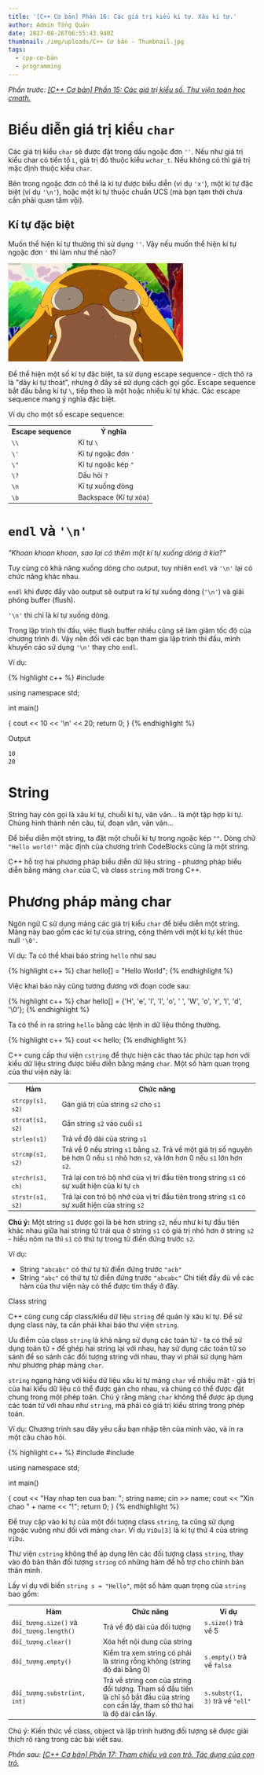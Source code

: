 ```yaml
---
title: '[C++ Cơ bản] Phần 16: Các giá trị kiểu kí tự. Xâu kí tự.'
author: Admin Tổng Quản
date: 2017-08-26T06:55:43.940Z
thumbnail: /img/uploads/C++ Cơ bản - Thumbnail.jpg
tags:
  - cpp-cơ-bản
  - programming
---
```

*Phần trước: [\[C++ Cơ bản\] Phần 15: Các giá trị kiểu số. Thư viện toán học cmath.](http://cowboycoder.tech/article/c-co-ban-phan-15-cac-gia-tri-kieu-so-thu-vien-toan-hoc-lesscmathgreater)*

# Biểu diễn giá trị kiểu ```char```

Các giá trị kiểu ```char``` sẽ được đặt trong dấu ngoặc đơn ```''```. Nếu như giá trị kiểu char có tiền tố ```L```, giá trị đó thuộc kiểu ```wchar_t```. Nếu không có thì giá trị mặc định thuộc kiểu ```char```.

Bên trong ngoặc đơn có thể là kí tự được biểu diễn (ví dụ ```'x'```), một kí tự đặc biệt (ví dụ ```'\n'```), hoặc một kí tự thuộc chuẩn UCS (mà bạn tạm thời chưa cần phải quan tâm vội).

## Kí tự đặc biệt

Muốn thể hiện kí tự thường thì sử dụng ```''```. Vậy nếu muốn thể hiện kí tự ngoặc đơn ```'``` thì làm như thế nào?

![undefined](/img/uploads/cpp-cơ-bản-2-1.jpg)

Để thể hiện một số kí tự đặc biệt, ta sử dụng escape sequence - dịch thô ra là "dãy kí tự thoát", nhưng ở đây sẽ sử dụng cách gọi gốc. Escape sequence bắt đầu bằng kí tự ```\```, tiếp theo là một hoặc nhiều kí tự khác. Các escape sequence mang ý nghĩa đặc biệt.

Ví dụ cho một số escape sequence:

<table class="table table-striped table-bordered">
    <tr>
        <th>Escape sequence</th>
        <th>Ý nghĩa</th>
    </tr>
    <tr>
        <td><code>\\</code></td>
        <td>Kí tự <code>\</code></td>
    </tr>
    <tr>
        <td><code>\'</code></td>
        <td>Kí tự ngoặc đơn <code>'</code></td>
    </tr>
    <tr>
        <td><code>\"</code></td>
        <td>Kí tự ngoặc kép <code>"</code></td>
    </tr>
    <tr>
        <td><code>\?</code></td>
        <td>Dấu hỏi <code>?</code></td>
    </tr>
    <tr>
        <td><code>\n</code></td>
        <td>Kí tự xuống dòng</td>
    </tr>
    <tr>
        <td><code>\b</code></td>
        <td>Backspace (Kí tự xóa)</td>
    </tr>
</table>

# ```endl``` và ```'\n'```

*"Khoan khoan khoan, sao lại có thêm một kí tự xuống dòng ở kia?"*

Tuy cùng có khả năng xuống dòng cho output, tuy nhiên ```endl``` và ```'\n'``` lại có chức năng khác nhau.

```endl``` khi được đẩy vào output sẽ output ra kí tự xuống dòng (```'\n'```) và giải phóng buffer (flush).

```'\n'``` thì chỉ là kí tự xuống dòng.

Trong lập trình thi đấu, việc flush buffer nhiều cũng sẽ làm giảm tốc độ của chương trình đi. Vậy nên đối với các bạn tham gia lập trình thi đấu, mình khuyến cáo sử dụng ```'\n'``` thay cho ```endl```.

Ví dụ:

{% highlight c++ %}
#include <iostream>

using namespace std;

int main()

{
    cout << 10 << '\n' << 20;
    return 0;
}
{% endhighlight %}

Output

```
10
20
```

# String

String hay còn gọi là xâu kí tự, chuỗi kí tự, vân vân… là một tập hợp kí tự. Chúng hình thành nên câu, từ, đoạn văn, vân vân…

Để biểu diễn một string, ta đặt một chuỗi kí tự trong ngoặc kép ```""```. Dòng chữ ```"Hello world!"``` mặc định của chương trình CodeBlocks cũng là một string.

C++ hỗ trợ hai phương pháp biểu diễn dữ liệu string - phương pháp biểu diễn bằng mảng ```char``` của C, và class ```string``` mới trong C++.

# Phương pháp mảng char

Ngôn ngữ C sử dụng mảng các giá trị kiểu ```char``` để biểu diễn một string. Mảng này bao gồm các kí tự của string, cộng thêm với một kí tự kết thúc null ```'\0'```.

Ví dụ: Ta có thể khai báo string ```hello``` như sau

{% highlight c++ %}
char hello[] = "Hello World";
{% endhighlight %}

Việc khai báo này cũng tương đương với đoạn code sau:

{% highlight c++ %}
char hello[] = {'H', 'e', 'l', 'l', 'o', ' ', 'W', 'o', 'r', 'l', 'd', '\0'};
{% endhighlight %}

Ta có thể in ra string ```hello``` bằng các lệnh in dữ liệu thông thường.

{% highlight c++ %}
cout << hello;
{% endhighlight %}

C++ cung cấp thư viện ```cstring``` để thực hiện các thao tác phức tạp hơn với kiểu dữ liệu string được biểu diễn bằng mảng ```char```. Một số hàm quan trọng của thư viện này là:

<table class="table table-striped table-bordered">
    <tr>
        <th>Hàm</th>
        <th>Chức năng</th>
    </tr>
    <tr>
        <td><code>strcpy(s1, s2)</code></td>
        <td>Gán giá trị của string <code>s2</code> cho <code>s1</code></td>
    </tr>
    <tr>
        <td><code>strcat(s1, s2)</code></td>
        <td>Gắn string <code>s2</code> vào cuối <code>s1</code></td>
    </tr>
    <tr>
        <td><code>strlen(s1)</code></td>
        <td>Trả về độ dài của string <code>s1</code></td>
    </tr>
    <tr>
        <td><code>strcmp(s1, s2) </code></td>
        <td>Trả về 0 nếu string <code>s1</code> bằng <code>s2</code>. Trả về một giá trị số nguyên bé hơn 0 nếu <code>s1</code> nhỏ hơn <code>s2</code>, và lớn hơn 0 nếu <code>s1</code> lớn hơn <code>s2</code>.</td>
    </tr>
    <tr>
        <td><code>strchr(s1, ch)</code></td>
        <td>Trả lại con trỏ bộ nhớ của vị trí đầu tiên trong string <code>s1</code> có sự xuất hiện của kí tự <code>ch</code></td>
    </tr>
    <tr>
        <td><code>strstr(s1, s2)</code></td>
        <td>Trả lại con trỏ bộ nhớ của vị trí đầu tiên trong string <code>s1</code> có sự xuất hiện của string <code>s2</code></td>
    </tr>
</table>

**Chú ý:** Một string ```s1``` được gọi là bé hơn string ```s2```, nếu như kí tự đầu tiên khác nhau giữa hai string từ trái qua ở string ```s1``` có giá trị nhỏ hơn ở string ```s2``` - hiểu nôm na thì ```s1``` có thứ tự trong từ điển đứng trước ```s2```.

Ví dụ:

* String ```"abcabc"``` có thứ tự từ điển đứng trước ```"acb"```
* String ```"abc"``` có thứ tự từ điển đứng trước ```"abcabc"``` Chi tiết đầy đủ về các hàm của thư viện này có thể được tìm thấy ở đây.

Class string

C++ cũng cung cấp class/kiểu dữ liệu ```string``` để quản lý xâu kí tự. Để sử dụng class này, ta cần phải khai báo thư viện ```string```.

Ưu điểm của class ```string``` là khả năng sử dụng các toán tử - ta có thể sử dụng toán tử ```+``` để ghép hai string lại với nhau, hay sử dụng các toán tử so sánh để so sánh các đối tượng string với nhau, thay vì phải sử dụng hàm như phương pháp mảng ```char```.

```string``` ngang hàng với kiểu dữ liệu xâu kí tự mảng ```char``` về nhiều mặt - giá trị của hai kiểu dữ liệu có thể được gán cho nhau, và chúng có thể được đặt chung trong một phép toán. Chú ý rằng mảng ```char``` không thể được áp dụng các toán tử với nhau như ```string```, mà phải có giá trị kiểu string trong phép toán.

Ví dụ: Chương trình sau đây yêu cầu bạn nhập tên của mình vào, và in ra một câu chào hỏi.

{% highlight c++ %}
#include <iostream>
#include <string>

using namespace std;

int main()

{
    cout << "Hay nhap ten cua ban: ";
    string name;
    cin >> name;
    cout << "Xin chao " + name << "!";
    return 0;
}
{% endhighlight %}

Để truy cập vào kí tự của một đối tượng class ```string```, ta cũng sử dụng ngoặc vuông như đối với mảng ```char```. Ví dụ ```ViDu[3]``` là kí tự thứ 4 của string ```ViDu```.

Thư viện ```cstring``` không thể áp dụng lên các đối tượng class ```string```, thay vào đó bản thân đối tượng ```string``` có những hàm để hỗ trợ cho chính bản thân mình.

Lấy ví dụ với biến ```string s = "Hello"```, một số hàm quan trọng của ```string``` bao gồm:

<table class="table table-striped table-bordered">
    <tr>
        <th>Hàm</th>
        <th>Chức năng</th>
        <th>Ví dụ</th>
    </tr>
    <tr>
        <td><code>đối_tượng.size()</code> và <code>đối_tượng.length()</code></td>
        <td>Trả về độ dài của đối tượng</td>
        <td><code>s.size()</code> trả về 5</td>
    <tr>
    <tr>
        <td><code>đối_tượng.clear()</code></td>
        <td>Xóa hết nội dung của string</td>
        <td></td>
    <tr>
    <tr>
        <td><code>đối_tượng.empty()</code></td>
        <td>Kiểm tra xem string có phải là string rỗng không (string độ dài bằng 0)</td>
        <td><code>s.empty()</code> trả về <code>false</code></td>
    <tr>
    <tr>
        <td><code>đối_tượng.substr(int, int)</code></td>
        <td>Trả về string con của string đối tượng. Tham số đầu tiên là chỉ số bắt đầu của string con cần lấy, tham số thứ hai là độ dài cần lấy.</td>
        <td><code>s.substr(1, 3)</code> trả về <code>"ell"</code></td>
    <tr>
<table>

Chú ý: Kiến thức về class, object và lập trình hướng đối tượng sẽ được giải thích rõ ràng trong các bài viết sau.

*Phần sau: [[C++ Cơ bản] Phần 17: Tham chiếu và con trỏ. Tác dụng của con trỏ.](http://cowboycoder.tech/article/c-co-ban-phan-17-tham-chieu-va-con-tro-tac-dung-cua-con-tro)*



